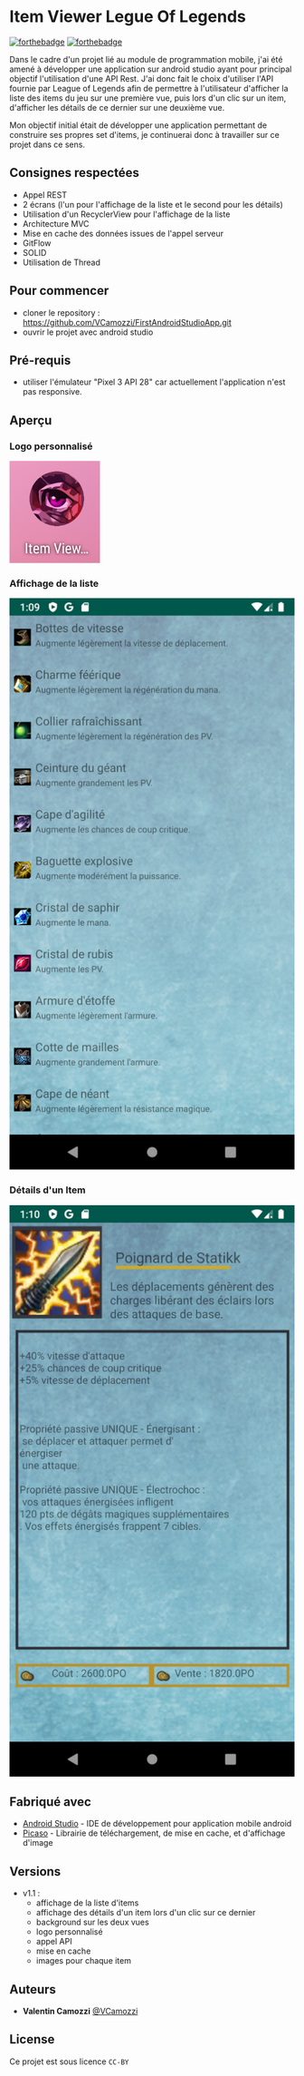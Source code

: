 # Item Viewer Legue Of Legends

[![forthebadge](http://forthebadge.com/images/badges/built-with-love.svg)](http://forthebadge.com)
[![forthebadge](https://forthebadge.com/images/badges/made-with-java.svg)](http://forthebadge.com)

Dans le cadre d'un projet lié au module de programmation mobile, j'ai été amené à développer une application sur android studio ayant pour principal objectif l'utilisation d'une API Rest. J'ai donc fait le choix d'utiliser l'API fournie par League of Legends afin de permettre à l'utilisateur d'afficher la liste des items du jeu sur une première vue, puis lors d'un clic sur un item, d'afficher les détails de ce dernier sur une deuxième vue.

Mon objectif initial était de développer une application permettant de construire ses propres set d'items, je continuerai donc à travailler sur ce projet dans ce sens.


## Consignes respectées

- Appel REST
- 2 écrans (l'un pour l'affichage de la liste et le second pour les détails)
- Utilisation d'un RecyclerView pour l'affichage de la liste
- Architecture MVC
- Mise en cache des données issues de l'appel serveur
- GitFlow
- SOLID
- Utilisation de Thread

## Pour commencer

- cloner le repository : https://github.com/VCamozzi/FirstAndroidStudioApp.git
- ouvrir le projet avec android studio

## Pré-requis

- utiliser l'émulateur "Pixel 3 API 28" car actuellement l'application n'est pas responsive. 

## Aperçu

### Logo personnalisé

![screen](https://github.com/VCamozzi/FirstAndroidStudioApp/blob/master/img/icon.png)

### Affichage de la liste

![screen](https://github.com/VCamozzi/FirstAndroidStudioApp/blob/master/img/liste-1.png)

### Détails d'un Item

![screen](https://github.com/VCamozzi/FirstAndroidStudioApp/blob/master/img/details-1.png)

## Fabriqué avec

* [Android Studio](https://developer.android.com/studio) - IDE de développement pour application mobile android
* [Picaso](https://square.github.io/picasso/) - Librairie de téléchargement, de mise en cache, et d'affichage d'image

## Versions

* v1.1 :
  * affichage de la liste d'items
  * affichage des détails d'un item lors d'un clic sur ce dernier
  * background sur les deux vues
  * logo personnalisé
  * appel API
  * mise en cache
  * images pour chaque item
  
## Auteurs

* **Valentin Camozzi** [@VCamozzi](https://github.com/VCamozzi)

## License

Ce projet est sous licence ``CC-BY``
